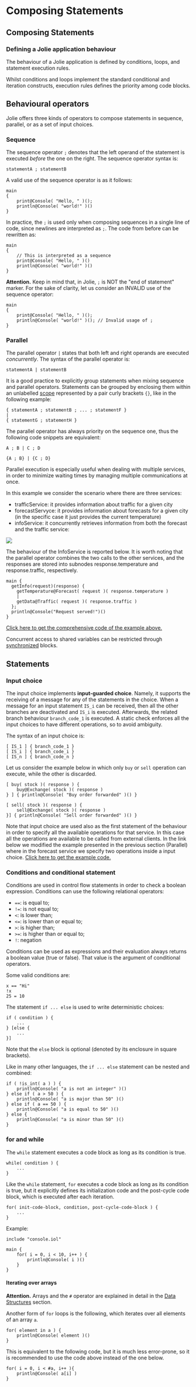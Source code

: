# Composing Statements

## Composing Statements

### Defining a Jolie application behaviour

The behaviour of a Jolie application is defined by conditions, loops, and statement execution rules.

Whilst conditions and loops implement the standard conditional and iteration constructs, execution rules defines the priority among code blocks.

## Behavioural operators

Jolie offers three kinds of operators to compose statements in sequence, parallel, or as a set of input choices.

### Sequence

The sequence operator `;` denotes that the left operand of the statement is executed _before_ the one on the right. The sequence operator syntax is:

```text
statementA ; statementB
```

A valid use of the sequence operator is as it follows:

```text
main
{
    print@Console( "Hello, " )();
    println@Console( "world!" )()
}
```

In practice, the `;` is used only when composing sequences in a single line of code, since newlines are interpreted as `;`. The code from before can be rewritten as:

```text
main
{
	// This is interpreted as a sequence
    print@Console( "Hello, " )()
    println@Console( "world!" )()
}
```

**Attention.** Keep in mind that, in Jolie, `;` is NOT the "end of statement" marker. For the sake of clarity, let us consider an INVALID use of the sequence operator:

```text
main
{
    print@Console( "Hello, " )();
    println@Console( "world!" )(); // Invalid usage of ;
}
```

### Parallel

The parallel operator `|` states that both left and right operands are executed _concurrently_. The syntax of the parallel operator is:

```text
statementA | statementB
```

It is a good practice to explicitly group statements when mixing sequence and parallel operators. Statements can be grouped by enclosing them within an unlabelled [scope](https://jolielang.gitbook.io/docs/fault-handling/basics) represented by a pair curly brackets `{}`, like in the following example:

```text
{ statementA ; statementB ; ... ; statementF }
|
{ statementG ; statementH }
```

The parallel operator has always priority on the sequence one, thus the following code snippets are equivalent:

```text
A ; B | C ; D
```

```text
{A ; B} | {C ; D}
```

Parallel execution is especially useful when dealing with multiple services, in order to minimize waiting times by managing multiple communications at once.

In this example we consider the scenario where there are three services:

* trafficService: it provides information about traffic for a given city
* forecastServyce: it provides information about forecasts for a given city \(in the specific case it just provides the current temperature\)
* infoService: it concurrently retrieves information from both the forecast and the  traffic service:

![](../.gitbook/assets/arch_parallel_example.png)

The behaviour of the InfoService is reported below. It is worth noting that the parallel operator combines the two calls to the other services, and the responses are stored into subnodes response.temperature and response.traffic, respectively.

```text
main {
  getInfo(request)(response) {
    getTemperature@Forecast( request )( response.temperature )
    |
    getData@Traffic( request )( response.traffic )
  };
  println@Console("Request served!")()
}
```

[Click here to get the comprehensive code of the example above.](https://github.com/jolie/examples/tree/master/02_basics/3_parallel)

Concurrent access to shared variables can be restricted through [synchronized](https://jolielang.gitbook.io/docs/basics/processes) blocks.

## Statements

### Input choice

The input choice implements **input-guarded choice**. Namely, it supports the receiving of a message for any of the statements in the choice. When a message for an input statement `IS_i` can be received, then all the other branches are deactivated and `IS_i` is executed. Afterwards, the related branch behaviour `branch_code_1` is executed. A static check enforces all the input choices to have different operations, so to avoid ambiguity.

The syntax of an input choice is:

```text
[ IS_1 ] { branch_code_1 }
[ IS_i ] { branch_code_i }
[ IS_n ] { branch_code_n }
```

Let us consider the example below in which only `buy` or `sell` operation can execute, while the other is discarded.

```text
[ buy( stock )( response ) {
    buy@Exchange( stock )( response )
} ] { println@Console( "Buy order forwarded" )() }

[ sell( stock )( response ) {
    sell@Exchange( stock )( response )
}] { println@Console( "Sell order forwarded" )() }
```

Note that input choice are used also as the first statement of the behaviour in order to specify all the available operations for that service. In this case all the operations are available to be called from external clients. In the link below we modified the example presented in the previous section \(Parallel\) where in the forecast service we specify two operations inside a input choice. [Click here to get the example code.](https://github.com/jolie/examples/tree/master/02_basics/2_input_choice)

### Conditions and conditional statement

Conditions are used in control flow statements in order to check a boolean expression. Conditions can use the following relational operators:

* `==`: is equal to;
* `!=`: is not equal to;
* `<`: is lower than;
* `<=`: is lower than or equal to;
* `>`: is higher than;
* `>=`: is higher than or equal to;
* `!`: negation

Conditions can be used as expressions and their evaluation always returns a boolean value \(true or false\). That value is the argument of conditional operators.

Some valid conditions are:

```text
x == "Hi"
!x
25 = 10
```

The statement `if ... else` is used to write deterministic choices:

```text
if ( condition ) {
    ...
} [else {
    ...
}]
```

Note that the `else` block is optional \(denoted by its enclosure in square brackets\).

Like in many other languages, the `if ... else` statement can be nested and combined:

```text
if ( !is_int( a ) ) {
    println@Console( "a is not an integer" )()
} else if ( a > 50 ) {
    println@Console( "a is major than 50" )()
} else if ( a == 50 ) {
    println@Console( "a is equal to 50" )()
} else {
    println@Console( "a is minor than 50" )()
}
```

### for and while

The `while` statement executes a code block as long as its condition is true.

```text
while( condition ) {
    ...
}
```

Like the `while` statement, `for` executes a code block as long as its condition is true, but it explicitly defines its initialization code and the post-cycle code block, which is executed after each iteration.

```text
for( init-code-block, condition, post-cycle-code-block ) {
    ...
}
```

Example:

```text
include "console.iol"

main {
    for( i = 0, i < 10, i++ ) {
        println@Console( i )()
    }
}
```

#### Iterating over arrays

**Attention.** Arrays and the `#` operator are explained in detail in the [Data Structures](https://jolielang.gitbook.io/docs/basics/data_structures) section.

Another form of `for` loops is the following, which iterates over all elements of an array `a`.

```text
for( element in a ) {
    println@Console( element )()
}
```

This is equivalent to the following code, but it is much less error-prone, so it is recommended to use the code above instead of the one below.

```text
for( i = 0, i < #a, i++ ){
    println@Console( a[i] )
}
```

